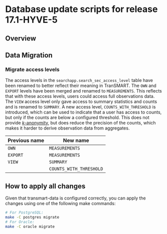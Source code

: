 Database update scripts for release 17.1-HYVE-5
========================================

Overview
--------

## Data Migration

### Migrate access levels

The access levels in the `searchapp.search_sec_access_level` table have been renamed
to better reflect their meaning in TranSMART.
The `OWN` and `EXPORT` levels have been merged and renamed to `MEASUREMENTS`. This
reflects that with these access levels, users could access full observations data.
The `VIEW` access level only gave access to summary statistics and counts and is renamed
to `SUMMARY`.
A new access level, `COUNTS_WITH_THRESHOLD` is introduced, which can be used to indicate
that a user has access to counts, but only if the counts are below a configured threshold.
This does not provide [_k_-anonymity], but does reduce the precision of the counts,
which makes it harder to derive observation data from aggregates.

| Previous name | New name                |
| ------------- | ----------------------- |
| `OWN`         | `MEASUREMENTS`          |
| `EXPORT`      | `MEASUREMENTS`          |
| `VIEW`        | `SUMMARY`               |
|               | `COUNTS_WITH_THRESHOLD` |


## How to apply all changes

Given that transmart-data is configured correctly, you can apply the changes using one of the following make commands:

```bash
# For PostgreSQL:
make -C postgres migrate
# For Oracle:
make -C oracle migrate
```      

[_k_-anonymity]: https://en.wikipedia.org/wiki/K-anonymity
